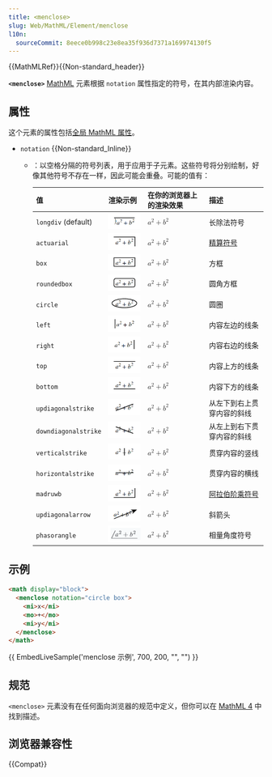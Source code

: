 ```yaml
---
title: <menclose>
slug: Web/MathML/Element/menclose
l10n:
  sourceCommit: 8eece0b998c23e8ea35f936d7371a169974130f5
---
```


{{MathMLRef}}{{Non-standard_header}}

**`<menclose>`** [MathML](/zh-CN/docs/Web/MathML) 元素根据 `notation` 属性指定的符号，在其内部渲染内容。

## 属性

这个元素的属性包括[全局 MathML 属性](/zh-CN/docs/Web/MathML/Global_attributes)。

- `notation` {{Non-standard_Inline}}

  - ：以空格分隔的符号列表，用于应用于子元素。这些符号将分别绘制，好像其他符号不存在一样，因此可能会重叠。可能的值有：

    | 值                   | 渲染示例                                                    | 在你的浏览器上的渲染效果                                                                                                                       | 描述                                                                                                       |
    | -------------------- | ----------------------------------------------------------- | ---------------------------------------------------------------------------------------------------------------------------------------------- | ---------------------------------------------------------------------------------------------------------- |
    | `longdiv` (default)  | ![longdiv](default.png)                                     | <math><menclose notation="longdiv"><msup><mi>a</mi><mn>2</mn></msup> <mo>+</mo> <msup><mi>b</mi><mn>2</mn></msup></menclose></math>            | 长除法符号                                                                                                 |
    | `actuarial`          | ![actuarial](actuarial.png)                                 | <math><menclose notation="actuarial"><msup><mi>a</mi><mn>2</mn></msup> <mo>+</mo> <msup><mi>b</mi><mn>2</mn></msup></menclose></math>          | [精算符号](https://zh.wikipedia.org/wiki/精算符號)                                                         |
    | `box`                | ![box](box.png)                                             | <math><menclose notation="box"><msup><mi>a</mi><mn>2</mn></msup> <mo>+</mo> <msup><mi>b</mi><mn>2</mn></msup></menclose></math>                | 方框                                                                                                       |
    | `roundedbox`         | ![roundedbox](roundedbox.png)                               | <math><menclose notation="roundedbox"><msup><mi>a</mi><mn>2</mn></msup> <mo>+</mo> <msup><mi>b</mi><mn>2</mn></msup></menclose></math>         | 圆角方框                                                                                                   |
    | `circle`             | ![circle](circle.png)                                       | <math><menclose notation="circle"><msup><mi>a</mi><mn>2</mn></msup> <mo>+</mo> <msup><mi>b</mi><mn>2</mn></msup></menclose></math>             | 圆圈                                                                                                       |
    | `left`               | ![left](left.png)                                           | <math><menclose notation="left"><msup><mi>a</mi><mn>2</mn></msup> <mo>+</mo> <msup><mi>b</mi><mn>2</mn></msup></menclose></math>               | 内容左边的线条                                                                                             |
    | `right`              | ![right](right.png)                                         | <math><menclose notation="right"><msup><mi>a</mi><mn>2</mn></msup> <mo>+</mo> <msup><mi>b</mi><mn>2</mn></msup></menclose></math>              | 内容右边的线条                                                                                             |
    | `top`                | ![top](top.png)                                             | <math><menclose notation="top"><msup><mi>a</mi><mn>2</mn></msup> <mo>+</mo> <msup><mi>b</mi><mn>2</mn></msup></menclose></math>                | 内容上方的线条                                                                                             |
    | `bottom`             | ![bottom](bottom.png)                                       | <math><menclose notation="bottom"><msup><mi>a</mi><mn>2</mn></msup> <mo>+</mo> <msup><mi>b</mi><mn>2</mn></msup></menclose></math>             | 内容下方的线条                                                                                             |
    | `updiagonalstrike`   | ![updiagonalstrike](updiagonalstrike.png)                   | <math><menclose notation="updiagonalstrike"><msup><mi>a</mi><mn>2</mn></msup> <mo>+</mo> <msup><mi>b</mi><mn>2</mn></msup></menclose></math>   | 从左下到右上贯穿内容的斜线                                                                                 |
    | `downdiagonalstrike` | ![downdiagonalstrike](downdiagonalstrike.png)               | <math><menclose notation="downdiagonalstrike"><msup><mi>a</mi><mn>2</mn></msup> <mo>+</mo> <msup><mi>b</mi><mn>2</mn></msup></menclose></math> | 从左上到右下贯穿内容的斜线                                                                                 |
    | `verticalstrike`     | ![verticalstrike](verticalstrike.png)                       | <math><menclose notation="verticalstrike"><msup><mi>a</mi><mn>2</mn></msup> <mo>+</mo> <msup><mi>b</mi><mn>2</mn></msup></menclose></math>     | 贯穿内容的竖线                                                                                             |
    | `horizontalstrike`   | ![horizontalstrike](horizontalstrike.png)                   | <math><menclose notation="horizontalstrike"><msup><mi>a</mi><mn>2</mn></msup> <mo>+</mo> <msup><mi>b</mi><mn>2</mn></msup></menclose></math>   | 贯穿内容的横线                                                                                             |
    | `madruwb`            | ![madruwb](madruwb.png)                                     | <math><menclose notation="madruwb"><msup><mi>a</mi><mn>2</mn></msup> <mo>+</mo> <msup><mi>b</mi><mn>2</mn></msup></menclose></math>            | [阿拉伯阶乘符号](https://en.wikipedia.org/wiki/Modern_Arabic_mathematical_notation#Arithmetic_and_algebra) |
    | `updiagonalarrow`    | ![Arrow pointing up and to the right.](updiagonalarrow.png) | <math><menclose notation="updiagonalarrow"><msup><mi>a</mi><mn>2</mn></msup> <mo>+</mo> <msup><mi>b</mi><mn>2</mn></msup></menclose></math>    | 斜箭头                                                                                                     |
    | `phasorangle`        | ![Screenshot of the phasorangle notation](phasorangle.png)  | <math><menclose notation="phasorangle"><msup><mi>a</mi><mn>2</mn></msup> <mo>+</mo> <msup><mi>b</mi><mn>2</mn></msup></menclose></math>        | 相量角度符号                                                                                               |

## 示例

```html
<math display="block">
  <menclose notation="circle box">
    <mi>x</mi>
    <mo>+</mo>
    <mi>y</mi>
  </menclose>
</math>
```

{{ EmbedLiveSample('menclose 示例', 700, 200, "", "") }}

## 规范

`<menclose>` 元素没有在任何面向浏览器的规范中定义，但你可以在 [MathML 4](https://w3c.github.io/mathml/#presm_menclose) 中找到描述。

## 浏览器兼容性

{{Compat}}
